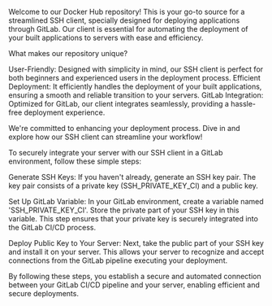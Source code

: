 Welcome to our Docker Hub repository! This is your go-to source for a streamlined SSH client, specially designed for deploying applications through GitLab. Our client is essential for automating the deployment of your built applications to servers with ease and efficiency.

What makes our repository unique?

User-Friendly: Designed with simplicity in mind, our SSH client is perfect for both beginners and experienced users in the deployment process. Efficient Deployment: It efficiently handles the deployment of your built applications, ensuring a smooth and reliable transition to your servers. GitLab Integration: Optimized for GitLab, our client integrates seamlessly, providing a hassle-free deployment experience.

We're committed to enhancing your deployment process. Dive in and explore how our SSH client can streamline your workflow!

To securely integrate your server with our SSH client in a GitLab environment, follow these simple steps:

Generate SSH Keys: If you haven't already, generate an SSH key pair. The key pair consists of a private key (SSH_PRIVATE_KEY_CI) and a public key.

Set Up GitLab Variable: In your GitLab environment, create a variable named 'SSH_PRIVATE_KEY_CI'. Store the private part of your SSH key in this variable. This step ensures that your private key is securely integrated into the GitLab CI/CD process.

Deploy Public Key to Your Server: Next, take the public part of your SSH key and install it on your server. This allows your server to recognize and accept connections from the GitLab pipeline executing your deployment.

By following these steps, you establish a secure and automated connection between your GitLab CI/CD pipeline and your server, enabling efficient and secure deployments.